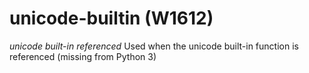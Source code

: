 # unicode-builtin (W1612)
*unicode built-in referenced* Used when the unicode built-in function is
referenced (missing from Python 3)

